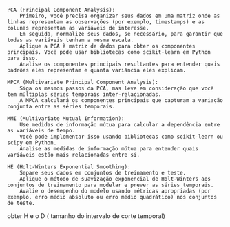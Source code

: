 

    PCA (Principal Component Analysis):
        Primeiro, você precisa organizar seus dados em uma matriz onde as linhas representam as observações (por exemplo, timestamps) e as colunas representam as variáveis de interesse.
        Em seguida, normalize seus dados, se necessário, para garantir que todas as variáveis tenham a mesma escala.
        Aplique a PCA à matriz de dados para obter os componentes principais. Você pode usar bibliotecas como scikit-learn em Python para isso.
        Analise os componentes principais resultantes para entender quais padrões eles representam e quanta variância eles explicam.

    MPCA (Multivariate Principal Component Analysis):
        Siga os mesmos passos da PCA, mas leve em consideração que você tem múltiplas séries temporais inter-relacionadas.
        A MPCA calculará os componentes principais que capturam a variação conjunta entre as séries temporais.

    MMI (Multivariate Mutual Information):
        Use medidas de informação mútua para calcular a dependência entre as variáveis de tempo.
        Você pode implementar isso usando bibliotecas como scikit-learn ou scipy em Python.
        Analise as medidas de informação mútua para entender quais variáveis estão mais relacionadas entre si.

    HE (Holt-Winters Exponential Smoothing):
        Separe seus dados em conjuntos de treinamento e teste.
        Aplique o método de suavização exponencial de Holt-Winters aos conjuntos de treinamento para modelar e prever as séries temporais.
        Avalie o desempenho do modelo usando métricas apropriadas (por exemplo, erro médio absoluto ou erro médio quadrático) nos conjuntos de teste.

obter H e o D ( tamanho do intervalo de corte temporal)	


